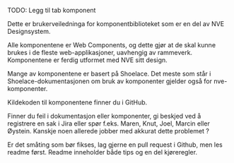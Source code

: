 <PageHeader title="For utviklere" imagePath="developer"  pageLevel=2></PageHeader>
TODO: Legg til tab komponent

Dette er brukerveiledninga for komponentbiblioteket som er en del av NVE Designsystem.

Alle komponentene er Web Components, og dette gjør at de skal kunne brukes i de fleste web-applikasjoner, uavhengig av rammeverk. Komponentene er ferdig utformet med NVE sitt design.

Mange av komponentene er basert på Shoelace. Det meste som står i Shoelace-dokumentasjonen om bruk av komponenter gjelder også for nve-komponenter.

Kildekoden til komponentene finner du i GitHub.

Finner du feil i dokumentasjon eller komponenter, gi beskjed ved å registrere en sak i Jira eller spør f.eks. Maren, Knut, Joel, Marcin eller Øystein. Kanskje noen allerede jobber med akkurat dette problemet ?

Er det småting som bør fikses, lag gjerne en pull request i Github, men les readme først. Readme inneholder både tips og en del kjøreregler.
